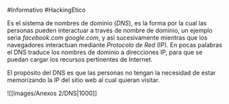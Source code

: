 #Informativo #HackingEtico 

Es el sistema de nombres de dominio (*DNS*), es la forma por la cual las personas pueden interactuar a través de nombre de dominio, un ejemplo seria *facebook.com* *google.com*, y así sucesivamente mientras que los navegadores interactuan mediante *Protocolo de Red* (IP). En pocas palabras el DNS traduce los nombres de dominio a direcciones IP, para que se puedan cargar los recursos pertinentes de Internet. 

El propósito del DNS es que las personas no tengan la necesidad de estar memorizando la IP del sitio web al cual quieran visitar. 

![[Images/Anexos 2/DNS|1000]] 

